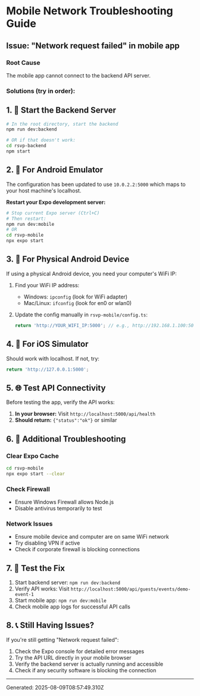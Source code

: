 # Mobile Network Troubleshooting Guide

## Issue: "Network request failed" in mobile app

### Root Cause
The mobile app cannot connect to the backend API server.

### Solutions (try in order):

## 1. 🚀 Start the Backend Server
```bash
# In the root directory, start the backend
npm run dev:backend

# OR if that doesn't work:
cd rsvp-backend
npm start
```

## 2. 📱 For Android Emulator
The configuration has been updated to use `10.0.2.2:5000` which maps to your host machine's localhost.

**Restart your Expo development server:**
```bash
# Stop current Expo server (Ctrl+C)
# Then restart:
npm run dev:mobile
# OR
cd rsvp-mobile
npx expo start
```

## 3. 📱 For Physical Android Device
If using a physical Android device, you need your computer's WiFi IP:

1. Find your WiFi IP address:
   - Windows: `ipconfig` (look for WiFi adapter)
   - Mac/Linux: `ifconfig` (look for en0 or wlan0)

2. Update the config manually in `rsvp-mobile/config.ts`:
   ```typescript
   return 'http://YOUR_WIFI_IP:5000'; // e.g., http://192.168.1.100:5000
   ```

## 4. 🍎 For iOS Simulator
Should work with localhost. If not, try:
```typescript
return 'http://127.0.0.1:5000';
```

## 5. 🌐 Test API Connectivity
Before testing the app, verify the API works:

1. **In your browser:** Visit `http://localhost:5000/api/health`
2. **Should return:** `{"status":"ok"}` or similar

## 6. 🔧 Additional Troubleshooting

### Clear Expo Cache
```bash
cd rsvp-mobile
npx expo start --clear
```

### Check Firewall
- Ensure Windows Firewall allows Node.js
- Disable antivirus temporarily to test

### Network Issues
- Ensure mobile device and computer are on same WiFi network
- Try disabling VPN if active
- Check if corporate firewall is blocking connections

## 7. 🧪 Test the Fix

1. Start backend server: `npm run dev:backend`
2. Verify API works: Visit `http://localhost:5000/api/guests/events/demo-event-1`
3. Start mobile app: `npm run dev:mobile`
4. Check mobile app logs for successful API calls

## 8. 📞 Still Having Issues?

If you're still getting "Network request failed":

1. Check the Expo console for detailed error messages
2. Try the API URL directly in your mobile browser
3. Verify the backend server is actually running and accessible
4. Check if any security software is blocking the connection

---
Generated: 2025-08-09T08:57:49.310Z
